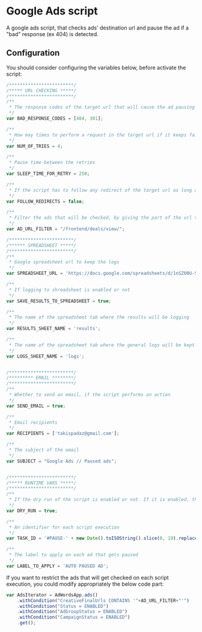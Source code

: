 # Google Ads script

A google ads script, that checks ads' destination url and pause the ad if a "bad" response (ex 404) is detected.

## Configuration
You should consider configuring the variables below, before activate the script:   

```javascript
/************************/
/***** URL CHECKING *****/
/************************/
/**
 * The response codes of the target url that will cause the ad pausing
 */
var BAD_RESPONSE_CODES = [404, 301];

/**
 * How may times to perform a request in the target url if it keeps failing
 */
var NUM_OF_TRIES = 4;

/**
 * Pause time between the retries
 */
var SLEEP_TIME_FOR_RETRY = 250;

/**
 * If the script has to follow any redirect of the target url as long as it exists
 */
var FOLLOW_REDIRECTS = false;

/**
 * Filter the ads that will be checked, by giving the part of the url that will be compared to the ad's url
 */
var AD_URL_FILTER = "/frontend/deals/view/";

/************************/
/****** SPREADSHEET *****/
/************************/
/**
 * Google spreadsheet url to keep the logs
 */
var SPREADSHEET_URL = 'https://docs.google.com/spreadsheets/d/1nSZ00U-S9YOnxjqZKOSTrPIIBu3esxcLcdIfe1EXWwE/edit?usp=sharing';

/**
 * If logging to shreadsheet is enabled or not
 */
var SAVE_RESULTS_TO_SPREADSHEET = true;

/**
 * The name of the spreadsheet tab where the results will be logging
 */
var RESULTS_SHEET_NAME = 'results';

/**
 * The name of the spreadsheet tab where the general logs will be kept
 */
var LOGS_SHEET_NAME = 'logs';


/************************/
/********* EMAIL ********/
/************************/
/**
 * Whether to send an email, if the script performs an action
 */
var SEND_EMAIL = true;

/**
 * Email recipients
 */
var RECIPIENTS = ['takispadaz@gmail.com'];

/**
 * The subject of the email
 */
var SUBJECT = "Google Ads // Paused ads";


/************************/
/***** RUNTIME VARS *****/
/************************/
/**
 * If the dry run of the script is enabled or not. If it is enabled, the script will not submit any action.
 */
var DRY_RUN = true;

/**
 * An identifier for each script execution
 */
var TASK_ID = '#PAUSE-' + new Date().toISOString().slice(0, 19).replace('T', ' ');

/**
 * The label to apply on each ad that gets paused
 */
var LABEL_TO_APPLY = 'AUTO PAUSED AD';
```


If you want to restrict the ads that will get checked on each script execution, you could modify appropriately the below code part:
```javascript
var AdsIterator = AdWordsApp.ads()
    .withCondition("CreativeFinalUrls CONTAINS '"+AD_URL_FILTER+"'")
    .withCondition("Status = ENABLED")
    .withCondition("AdGroupStatus = ENABLED")
    .withCondition("CampaignStatus = ENABLED")
    .get();
```
